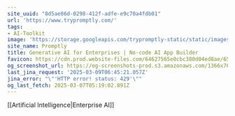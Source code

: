 ```yaml
---
site_uuid: "8d5ae86d-0298-412f-adfe-e9c70a4fdb01"
url: 'https://www.trypromptly.com/'
tags:
- AI-Toolkit
image: 'https://storage.googleapis.com/trypromptly-static/static/images/logo.png'
site_name: Promptly
title: Generative AI for Enterprises | No-code AI App Builder
favicon: https://cdn.prod.website-files.com/64627565e0cbc380d04ed8ae/65413e72f8ba5f7593e33d4b_icon.png
og_screenshot_url: https://og-screenshots-prod.s3.amazonaws.com/1366x768/80/false/4ba56372be3981392093ef700088e788fe7c630185dd3ea6f6b87ce967035f13.jpeg
last_jina_request: '2025-03-09T06:45:21.057Z'
jina_error: "\"'HTTP error! status: 429'\""
og_last_fetch: 2025-03-07T05:19:02.891Z
---
```

[[Artificial Intelligence|Enterprise AI]]
